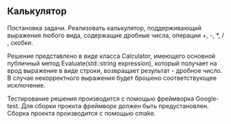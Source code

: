 ## Калькулятор

Постановка задачи. Реализовать калькулятор, поддерживающий выражения любого вида, содержащие дробные числа, операции +, -, *, / , скобки.

Решение представлено в виде класса Calculator, имеющего основной публичный метод Evaluate(std::string expression), который получает на врод выражение в виде строки, возвращает результат - дробное число.
В случае некорректного выражения будет брошено соответствующее исключение.

Тестирование решения производится с помощью фреймворка Google-test.
Для сборки проекта фреймворк должен быть предустановлен.
Сборка проекта производится с помощью cmake.
